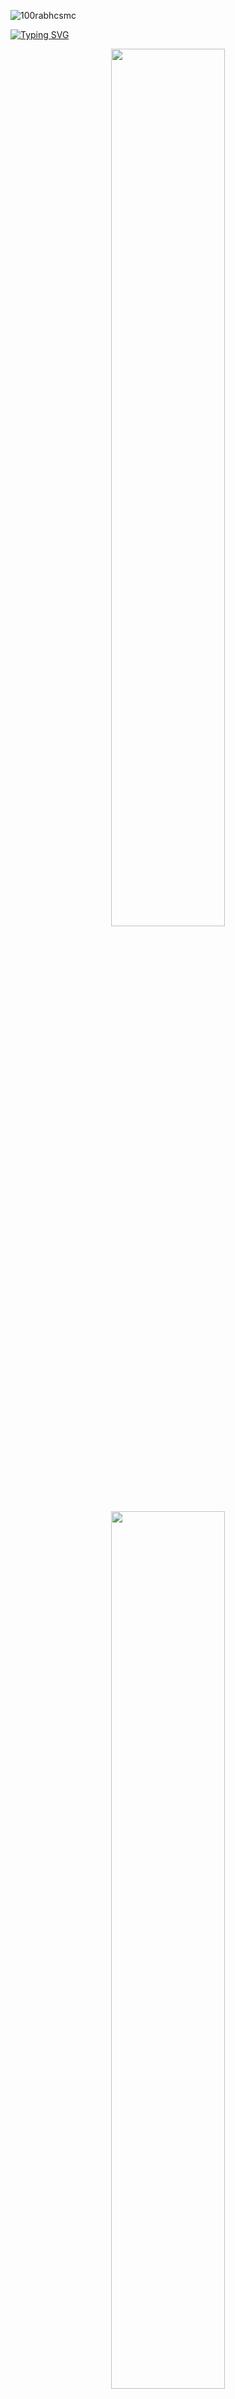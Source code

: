 <p align="left"> <img src="https://komarev.com/ghpvc/?username=dellucifer&label=Profile%20views&color=0e75b6&style=flat" alt="100rabhcsmc" /> </p>

[![Typing SVG](https://readme-typing-svg.herokuapp.com?font=Architects+Daughter&color=7AF79A&size=30&lines=Hey!+It's+Prince+Bharti!;I'm+a+Java+Developer...;I'm+also+Web+Developer)](https://git.io/typing-svg)

<div align='center'><img style="height: auto; width: 60%;" class="img" src="https://github-readme-stats.vercel.app/api?username=PrinceBharti27&theme=radical&show_icons=true&include_all_commits=true&hide_border=true" /></div>

<div align='center'><img style="height: auto; width: 60%;" class="img" src="https://github-readme-stats.vercel.app/api/top-langs/?username=PrinceBharti27&theme=radical&langs_count=8&layout=compact&hide_border=true" /></div>

<h3 align="center" > <img src="https://media.giphy.com/media/iY8CRBdQXODJSCERIr/giphy.gif" width="30" height="30" style="margin-right: 10px;">Connect with me 🤝 </h3>

